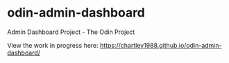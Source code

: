 # odin-admin-dashboard
Admin Dashboard Project - The Odin Project

View the work in progress here:
https://chartley1988.github.io/odin-admin-dashboard/
